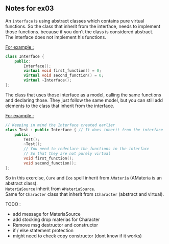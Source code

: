 ## Notes for ex03

An ```interface``` is using abstract classes which contains pure virtual functions.
So the class that inherit from the interface, needs to implement those functions.
because if you don't the class is considered abstract.
<br>
The interface does not implement his functions.
<br>

<ins>For example :</ins>
```c++
class Interface {
    public:
        Interface();
        virtual void first_function() = 0;
        virtual void second_function() = 0;
        virtual ~Interface();
};
```
The class that uses those interface as a model, calling the same
functions and declaring those.
They just follow the same model,
but you can still add elements to the class that inherit from the interface.

<ins>For example :</ins>
```c++
// Keeping in mind the Interface created earlier
class Test : public Interface { // It does inherit from the interface
    public:
        Test();
        ~Test();
        // You need to redeclare the functions in the interface
        // So that they are not purely virtual
        void first_function();
        void second_function();
};
```

So in this exercise, ```Cure``` and ```Ice``` spell inherit from ```AMateria``` (AMateria is an abstract class).
<br>
```MateriaSource``` inherit from ```AMateriaSource```.
<br>
Same for ```Character``` class that inherit from ```ICharacter``` (abstract and virtual).


TODO :

- add message for MateriaSource
- add stocking drop materias for Character
- Remove msg destructor and constructor
- if / else statement protection
- might need to check copy constructor (dont know if it works)
